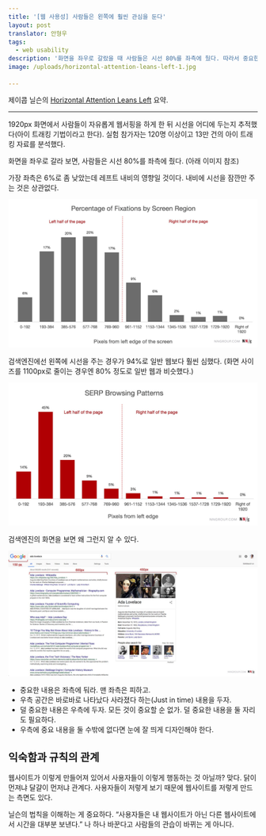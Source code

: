 ```yaml
---
title: '[웹 사용성] 사람들은 왼쪽에 훨씬 관심을 둔다'
layout: post
translator: 안형우
tags: 
  - web usability
description: '화면을 좌우로 갈랐을 때 사람들은 시선 80%를 좌측에 뒀다. 따라서 중요한 내용이라면 화면의 좌측에 두자.'
image: /uploads/horizontal-attention-leans-left-1.jpg

---
```


제이콥 닐슨의 [Horizontal Attention Leans Left](https://www.nngroup.com/articles/horizontal-attention-leans-left/) 요약. 

-----

1920px 화면에서 사람들이 자유롭게 웹서핑을 하게 한 뒤 시선을 어디에 두는지 추적했다(아이 트래킹 기법이라고 한다). 실험 참가자는 120명 이상이고 13만 건의 아이 트래킹 자료를 분석했다. 

화면을 좌우로 갈라 보면, 사람들은 시선 80%를 좌측에 줬다. (아래 이미지 참조)

가장 좌측은 6%로 좀 낮았는데 레프트 내비의 영향일 것이다. 내비에 시선을 잠깐만 주는 것은 상관없다. 

![](/uploads/2017/horizontal-attention-leans-left-0.jpg)

검색엔진에선 왼쪽에 시선을 주는 경우가 94%로 일반 웹보다 훨씬 심했다. (화면 사이즈를 1100px로 줄이는 경우엔 80% 정도로 일반 웹과 비슷했다.)

![](/uploads/2017/horizontal-attention-leans-left-1.jpg)

검색엔진의 화면을 보면 왜 그런지 알 수 있다. 

![](/uploads/2017/horizontal-attention-leans-left-2.jpg)

- 중요한 내용은 좌측에 둬라. 맨 좌측은 피하고. 
- 우측 공간은 바로바로 나타났다 사라졌다 하는(Just in time) 내용을 두자. 
- 덜 중요한 내용은 우측에 두자. 모든 것이 중요할 순 없가. 덜 중요한 내용을 둘 자리도 필요하다. 
- 우측에 중요 내용을 둘 수밖에 없다면 눈에 잘 띄게 디자인해야 한다. 

## 익숙함과 규칙의 관계

웹사이트가 이렇게 만들어져 있어서 사용자들이 이렇게 행동하는 것 아닐까? 맞다. 닭이 먼져냐 달걀이 먼저냐 관계다. 사용자들이 저렇게 보기 때문에 웹사이트를 저렇게 만드는 측면도 있다. 

닐슨의 법칙을 이해하는 게 중요하다. “사용자들은 내 웹사이트가 아닌 다른 웹사이트에서 시간을 대부분 보낸다.” 나 하나 바꾼다고 사람들의 관습이 바뀌는 게 아니다. 

